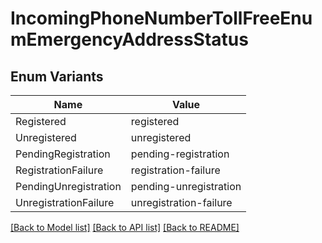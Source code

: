 # IncomingPhoneNumberTollFreeEnumEmergencyAddressStatus

## Enum Variants

| Name | Value |
|---- | -----|
| Registered | registered |
| Unregistered | unregistered |
| PendingRegistration | pending-registration |
| RegistrationFailure | registration-failure |
| PendingUnregistration | pending-unregistration |
| UnregistrationFailure | unregistration-failure |


[[Back to Model list]](../README.md#documentation-for-models) [[Back to API list]](../README.md#documentation-for-api-endpoints) [[Back to README]](../README.md)


